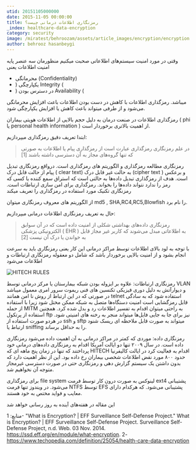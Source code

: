 ```yaml
---
utid: 20151105000000
date: 2015-11-05 00:00:00
title: رمزنگاری اطلاعات درمانی چیست؟
_index: healthcare-data-encryption
category: security
image: /miratest/behroozam/assets/article_images/encryption/encryption.jpeg
author: behrooz hasanbeygi
---
```

وقتی در مورد امنیت سیستم‌های اطلاعاتی صحبت میکنیم منظورمان سه عنصر پایه امنیت اطلاعات یعنی

+ محرمانگی (‫‪Confidentiality‬‬)
+ یکپارچگی ‫(‬ ‫‪Integrity‬‬ ‫)
+ در دسترس بودن ‫(‬ ‫‪Availability‬‬ ‫)

میباشد.
رمزگذاری اطلاعات با کاهش در دست بودن اطلاعات باعث افزایش محرمانگی می‌شود  و از طرفی میتواند باعث کاهش یا افزایش یکپارچگی شود.

رمزگذاری اطلاعات در صنعت درمان به دلیل حجم بالایی از اطلاعات هویتی بیماران ( phi یا personal health information )  از اهمیت بالاتری برخوردار است.

ابتدا تعریف دقیق رمزگذاری میپردازیم:

>در علم رمزنگاری رمزگذاری عبارت است از رمزگذاری پیام یا اطلاعات به صورتی که تنها گروه‌های مجاز به آن دسترسی داشته باشند [1]

رمزنگاری مطالعه رمزگذاری و الگوریتم های رمزگذاری است. در‌واقع رمزنگاری تبدیل پیام از حالت قابل درک ( clear text) به حالت غیر قابل درک (cipher text ) و برعکس است. هدف از رمزگذاری تبدیل داده‌ها به حالتی است که استراق سمع کننده یا کسی که رمز را ندارد نتواند داده‌ها را بخواند. رمزگداری برای امن سازی ارتباطات است. رمزنگاری تکنیک مورد استفاده در رمزگذاری را تعریف میکند

از الگوریتم های معروف رمزنگاری میتوان md5 , SHA,RC4,RC5,Blowfish  را نام برد.

حال به تعریف رمزنگاری اطلاعات درمانی میپردازیم:
>رمزنگاری داده‌های بهداشتی شکلی از امنیت داده است که در آن سوابق الکترونیکی پزشکی ( EHR ) به اطلاعاتی مبدل می‌شوند که کاربر غیر مجاز قابل به خواندن یا درک آن نیست [2]

با توجه به لود بالای اطلاعات توسط مراکز درمانی این کار یعنی رمزنگاری باید به سرعت انجام بشود و از امنیت بالایی برخوردار باشد که شامل دو معقوله رمزنگاری ارتباطات و اطلاعات می‌شود

![HITECH RULES](/miratest/behroozam/assets/article_images/encryption/vormetric-protects-ePHI-2015-0311.png "Logo Title Text 1")

رمزنگاری ارتباطات: علاوه بر ایزوله بودن شبکه بیمارستان یا مرکز درمانی توسط VLAN و دیوارآتش به دلیل دوری فیزیکی تکنسین های فنی ریموت سرور امری معمول میباشد  در صورتی که در این ارتباط از روش نا امن همانند telnet استفاده شود که به سادگی قابل رمزگشایی است امنیت دستگاه‌ها متصل به شبکه ممکن مختل شود زیرا با استفاده از حمله MITM  به راحتی میتوان اقدام به تفسیر اطلاعات رد و بدل شده کرد.
همچنین استفاده از پرتکول ftp نیز برای جا به جایی فایل‌ها میتواند منجر به رخنه های امنیتی شود.
در هردو صورت استفاده از ssh و sftp میتواند به صورت قابل ملاحظه ای ریسک شنود ارتباط یا sniffing را به حداقل برساند.

رمزنگاری داده:
موردی که کمتر در مراکز درمانی به آن اهمیت داده می‌شود رمزنگاری داده است. در سال ۲۰۰۹ تنها دو ایالت آمریکا اقدام به رمزنگاری داده‌های درمانی خود پرداختند که تنها در زمان پنج ماهه ای که HITECH اقدام به فعالیت کرد در ایالت کالیفرنیا  حدود ۸۰۰ مورد نقض اطلاعات شخصی بیماران رخ داده بود.
این از نظر اهمیت دارد که بدون داشتن یک سیستم گزارش دهی و رمزنگاری حتی در صورت دسترسی غیرمجاز متوجه آن نخواهیم شد.

برای رمزگذاری file system لینوکس به صورت درون کار  توسط فرمت ext4 پشتیبانی می‌شود. در ویندوز تنها فرمت NTFS  توسط EFS  پشتیبانی می‌شود. که هرکدام دارای معایب و فواید مختص به خود هستند.

این مقاله در هفته‌های آینده به روز رسانی خواهد شد

منابع:
1- "What is Encryption? | EFF Surveillance Self-Defense Project." What is Encryption? | EFF Surveillance Self-Defense Project. Surveillance Self-Defense Project, n.d. Web. 03 Nov. 2014. <https://ssd.eff.org/en/module/what-encryption>.
2- https://www.techopedia.com/definition/25054/health-care-data-encryption
